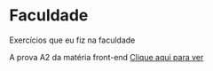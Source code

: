 # Faculdade
 Exercícios que eu fiz na faculdade
 <p>A prova A2 da matéria front-end <a href="https://emannuelop.github.io/Faculdade/Sistemas-de-Informa%C3%A7%C3%A3o/Desenvolvimento-Front-end/Prova-A2/index.html">Clique aqui para ver</a></p>